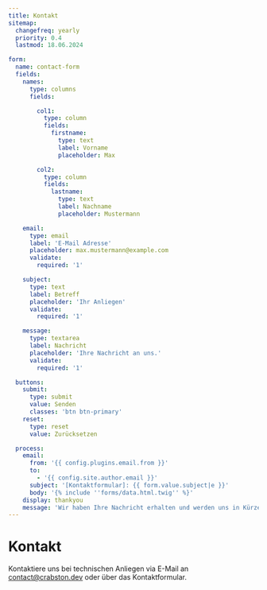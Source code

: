 ```yaml
---
title: Kontakt
sitemap:
  changefreq: yearly
  priority: 0.4
  lastmod: 18.06.2024

form:
  name: contact-form
  fields:
    names:
      type: columns
      fields:

        col1:
          type: column
          fields:
            firstname:
              type: text
              label: Vorname
              placeholder: Max

        col2:
          type: column
          fields:
            lastname:
              type: text
              label: Nachname
              placeholder: Mustermann

    email:
      type: email
      label: 'E-Mail Adresse'
      placeholder: max.mustermann@example.com
      validate:
        required: '1'

    subject:
      type: text
      label: Betreff
      placeholder: 'Ihr Anliegen'
      validate:
        required: '1'

    message:
      type: textarea
      label: Nachricht
      placeholder: 'Ihre Nachricht an uns.'
      validate:
        required: '1'

  buttons:
    submit:
      type: submit
      value: Senden
      classes: 'btn btn-primary'
    reset:
      type: reset
      value: Zurücksetzen

  process:
    email:
      from: '{{ config.plugins.email.from }}'
      to:
        - '{{ config.site.author.email }}'
      subject: '[Kontaktformular]: {{ form.value.subject|e }}'
      body: '{% include ''forms/data.html.twig'' %}'
    display: thankyou
    message: 'Wir haben Ihre Nachricht erhalten und werden uns in Kürze bei Ihnen melden.'
---
```


# Kontakt

Kontaktiere uns bei technischen Anliegen via E-Mail an [contact@crabston.dev](mailto:contact@crabston.dev) oder über das Kontaktformular.
